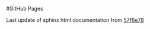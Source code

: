 #GitHub Pages

Last update of sphinx html documentation from [57f6e78](https://github.com/uibcdf/Taller-Ciencia-Datos/tree/57f6e78ab07ce46fa84b3f47beb8d32762cc9073)
